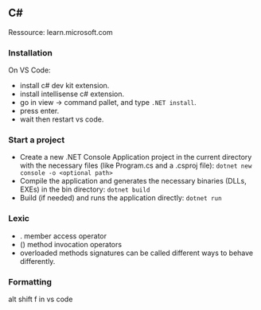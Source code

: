 ## C#

Ressource: learn.microsoft.com

### Installation

On VS Code:

- install c# dev kit extension.
- install intellisense c# extension.
- go in view -> command pallet, and type `.NET install`.
- press enter.
- wait then restart vs code.

### Start a project

- Create a new .NET Console Application project in the current directory with the necessary files (like Program.cs and a .csproj file):
  `dotnet new console -o <optional path>`
- Compile the application and generates the necessary binaries (DLLs, EXEs) in the bin directory:
  `dotnet build`
- Build (if needed) and runs the application directly:
  `dotnet run`

### Lexic

- . member access operator
- () method invocation operators 
- overloaded methods signatures can be called different ways to behave differently.

### Formatting

alt shift f in vs code